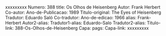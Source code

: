 xxxxxxxxx
Numero: 388
title: Os Olhos de Heisenberg
Autor: Frank Herbert
Co-autor: 
Ano-de-Publicacao: 1989
Titulo-original: The Eyes of Heisenberg
Tradutor: Eduardo Saló
Co-tradutor: 
Ano-de-edicao: 1966
alias: Frank-Herbert
Autor2-alias: 
Tradutor1-alias: Eduardo-Salo
Tradutor2-alias: 
Titulo-link: 388-Os-Olhos-de-Heisenberg
Capa: 
pags: 
Capa-link: 
xxxxxxxxx